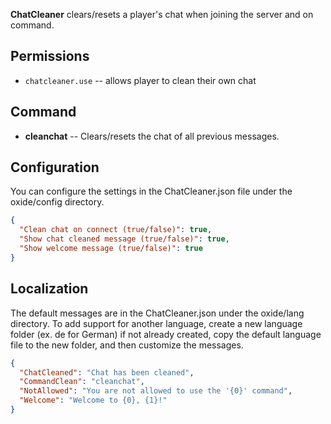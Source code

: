 **ChatCleaner** clears/resets a player's chat when joining the server and on command.

## Permissions
- `chatcleaner.use` -- allows player to clean their own chat

## Command
- **cleanchat** -- Clears/resets the chat of all previous messages.

## Configuration
You can configure the settings in the ChatCleaner.json file under the oxide/config directory.
```json
{
  "Clean chat on connect (true/false)": true,
  "Show chat cleaned message (true/false)": true,
  "Show welcome message (true/false)": true
}
```

## Localization
The default messages are in the ChatCleaner.json under the oxide/lang directory. To add support for another language, create a new language folder (ex. de for German) if not already created, copy the default language file to the new folder, and then customize the messages.
```json
{
  "ChatCleaned": "Chat has been cleaned",
  "CommandClean": "cleanchat",
  "NotAllowed": "You are not allowed to use the '{0}' command",
  "Welcome": "Welcome to {0}, {1}!"
}
```
